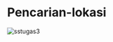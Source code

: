 # Pencarian-lokasi
![sstugas3](https://user-images.githubusercontent.com/95693509/162579675-b00a8580-188e-4861-8a36-7f64e7ecb2d7.png)

